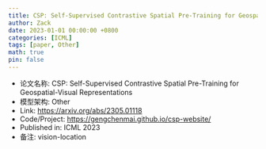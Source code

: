 ```yaml
---
title: CSP: Self-Supervised Contrastive Spatial Pre-Training for Geospatial-Visual Representations
author: Zack
date: 2023-01-01 00:00:00 +0800
categories: [ICML]
tags: [paper, Other]
math: true
pin: false
---
```

- 论文名称: CSP: Self-Supervised Contrastive Spatial Pre-Training for Geospatial-Visual Representations
- 模型架构: Other
- Link: https://arxiv.org/abs/2305.01118
- Code/Project: https://gengchenmai.github.io/csp-website/
- Published in: ICML 2023
- 备注: vision-location
